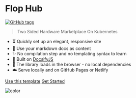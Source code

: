 <h1 id="cover-heading">
  Flop Hub  <!-- TODO: Update title -->
</h1>

[![GitHub tags](https://img.shields.io/github/tag/MichaelCurrin/docs.svg)](https://GitHub.com/MichaelCurrin/docs/tags/) <!-- TODO: Update username and repo name -->

>  Two Sided Hardware Marketplace On Kubernetes <!-- TODO: Replace with your description -->


<!-- TODO: Update to match your project's benefits/features. Git emojis work great here. -->

- :hourglass_flowing_sand: Quickly set up an elegant, responsive site
- :open_file_folder: Use your markdown docs as content
- :sparkles: No compilation step and no templating syntax to learn
- :nut_and_bolt: Built on [DocsifyJS](https://docsify.js.org/)
- :pushpin: The library loads in the browser - no local dependencies
- :cloud: Serve locally and on GitHub Pages or Netlify


[Use this template](https://github.com/MichaelCurrin/docs/generate) <!-- TODO: Remove on your copy of this template.-->
[Get Started](#docsifyjs-template) <!-- TODO: Use ID of your homepage heading -->

<!-- TODO: Set your background color or image. -->
![color](#b3d9f8)

